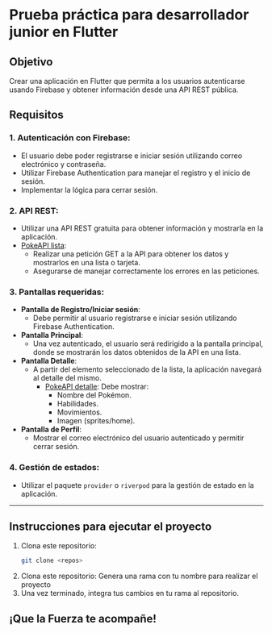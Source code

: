 # Prueba práctica para desarrollador junior en Flutter

## Objetivo

Crear una aplicación en Flutter que permita a los usuarios autenticarse usando Firebase y obtener información desde una API REST pública.

## Requisitos

### 1. Autenticación con Firebase:
- El usuario debe poder registrarse e iniciar sesión utilizando correo electrónico y contraseña.
- Utilizar Firebase Authentication para manejar el registro y el inicio de sesión.
- Implementar la lógica para cerrar sesión.

### 2. API REST:
- Utilizar una API REST gratuita para obtener información y mostrarla en la aplicación.
- [PokeAPI lista](https://pokeapi.co/api/v2/pokemon?limit=1000&offset=0): 
  - Realizar una petición GET a la API para obtener los datos y mostrarlos en una lista o tarjeta.
  - Asegurarse de manejar correctamente los errores en las peticiones.

### 3. Pantallas requeridas:
- **Pantalla de Registro/Iniciar sesión**: 
  - Debe permitir al usuario registrarse e iniciar sesión utilizando Firebase Authentication.
- **Pantalla Principal**: 
  - Una vez autenticado, el usuario será redirigido a la pantalla principal, donde se mostrarán los datos obtenidos de la API en una lista.
- **Pantalla Detalle**: 
  - A partir del elemento seleccionado de la lista, la aplicación navegará al detalle del mismo.
    - [PokeAPI detalle](https://pokeapi.co/api/v2/pokemon/bulbasaur):  Debe mostrar:
      - Nombre del Pokémon.
      - Habilidades.
      - Movimientos.
      - Imagen (sprites/home).
- **Pantalla de Perfil**: 
  - Mostrar el correo electrónico del usuario autenticado y permitir cerrar sesión.

### 4. Gestión de estados:
- Utilizar el paquete `provider` o `riverpod` para la gestión de estado en la aplicación.

---

## Instrucciones para ejecutar el proyecto

1. Clona este repositorio:
   ```bash
   git clone <repos>
2. Clona este repositorio:
   Genera una rama con tu nombre para realizar el proyecto
3. Una vez terminado, integra tus cambios en tu rama al repositorio.


## ¡Que la Fuerza te acompañe!
